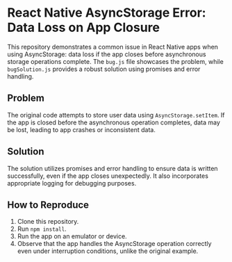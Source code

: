 # React Native AsyncStorage Error: Data Loss on App Closure

This repository demonstrates a common issue in React Native apps when using AsyncStorage: data loss if the app closes before asynchronous storage operations complete.  The `bug.js` file showcases the problem, while `bugSolution.js` provides a robust solution using promises and error handling.

## Problem

The original code attempts to store user data using `AsyncStorage.setItem`.  If the app is closed before the asynchronous operation completes, data may be lost, leading to app crashes or inconsistent data.

## Solution

The solution utilizes promises and error handling to ensure data is written successfully, even if the app closes unexpectedly.  It also incorporates appropriate logging for debugging purposes.

## How to Reproduce

1. Clone this repository.
2. Run `npm install`.
3. Run the app on an emulator or device.
4. Observe that the app handles the AsyncStorage operation correctly even under interruption conditions, unlike the original example.